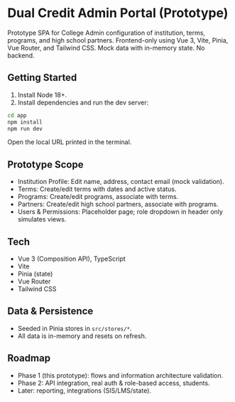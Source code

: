 # Dual Credit Admin Portal (Prototype)

Prototype SPA for College Admin configuration of institution, terms, programs, and high school partners. Frontend-only using Vue 3, Vite, Pinia, Vue Router, and Tailwind CSS. Mock data with in-memory state. No backend.

## Getting Started

1. Install Node 18+.
2. Install dependencies and run the dev server:

```bash
cd app
npm install
npm run dev
```

Open the local URL printed in the terminal.

## Prototype Scope

- Institution Profile: Edit name, address, contact email (mock validation).
- Terms: Create/edit terms with dates and active status.
- Programs: Create/edit programs, associate with terms.
- Partners: Create/edit high school partners, associate with programs.
- Users & Permissions: Placeholder page; role dropdown in header only simulates views.

## Tech

- Vue 3 (Composition API), TypeScript
- Vite
- Pinia (state)
- Vue Router
- Tailwind CSS

## Data & Persistence

- Seeded in Pinia stores in `src/stores/*`.
- All data is in-memory and resets on refresh.

## Roadmap

- Phase 1 (this prototype): flows and information architecture validation.
- Phase 2: API integration, real auth & role-based access, students.
- Later: reporting, integrations (SIS/LMS/state).


